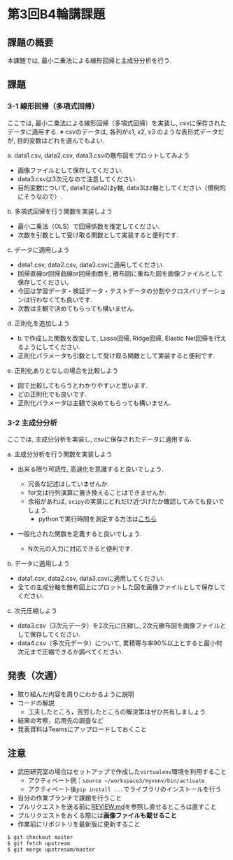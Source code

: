 # 第3回B4輪講課題

## 課題の概要

本課題では, 最小二乗法による線形回帰と主成分分析を行う.

## 課題

### 3-1 線形回帰（多項式回帰）

ここでは, 最小二乗法による線形回帰（多項式回帰）を実装し, csvに保存されたデータに適用する.
※ csvのデータは, 各列がx1, x2, x3 のような表形式データだが, 目的変数はどれを選んでもよい.

a. data1.csv, data2.csv, data3.csvの散布図をプロットしてみよう

   - 画像ファイルとして保存してください.
   - data3.csvは3次元なので注意してください.
   - 目的変数について, data1とdata2はy軸, data3はz軸としてください（慣例的にそうなので）.


b. 多項式回帰を行う関数を実装しよう

   - 最小二乗法（OLS）で回帰係数を推定してください.
   - 次数を引数として受け取る関数として実装すると便利です.


c. データに適用しよう

   - data1.csv, data2.csv, data3.csvに適用してください.
   - 回帰直線or回帰曲線or回帰曲面を, 散布図に重ねた図を画像ファイルとして保存してください。
   - 今回は学習データ・検証データ・テストデータの分割やクロスバリデーションは行わなくても良いです.
   - 次数は主観で決めてもらっても構いません.


d. 正則化を追加しよう

   - b.で作成した関数を改変して, Lasso回帰, Ridge回帰, Elastic Net回帰を行えるようにしてください.
   - 正則化パラメータも引数として受け取る関数として実装すると便利です.


e. 正則化ありとなしの場合を比較しよう

   - 図で比較してもらうとわかりやすいと思います.
   - どの正則化でも良いです.
   - 正則化パラメータは主観で決めてもらっても構いません.


### 3-2 主成分分析

ここでは, 主成分分析を実装し, csvに保存されたデータに適用する.

a. 主成分分析を行う関数を実装しよう

   - 出来る限り可読性, 高速化を意識すると良いでしょう.
     - 冗長な記述はしていませんか.
     - for文は行列演算に置き換えることはできませんか.
     - 余裕があれば, `scipy`の実装にどれだけ近づけたか確認してみても良いでしょう.
          - pythonで実行時間を測定する方法は[こちら](http://st-hakky.hatenablog.com/entry/2018/01/26/214255)
    
   - 一般化された関数を定義すると良いでしょう.
     - N次元の入力に対応できると便利です.


b. データに適用しよう

   - data1.csv, data2.csv, data3.csvに適用してください.
   - 全ての主成分軸を散布図上にプロットした図を画像ファイルとして保存してください.
    
c. 次元圧縮しよう

   - data3.csv（3次元データ）を2次元に圧縮し, 2次元散布図を画像ファイルとして保存してください.
   - data4.csv（多次元データ）について, 累積寄与率90%以上とすると最小何次元まで圧縮できるか調べてください.

## 発表（次週）
- 取り組んだ内容を周りにわかるように説明
- コードの解説
    - 工夫したところ，苦労したところの解決策はぜひ共有しましょう
- 結果の考察，応用先の調査など
- 発表資料はTeamsにアップロードしておくこと


## 注意

- 武田研究室の場合はセットアップで作成した`virtualenv`環境を利用すること
  - アクティベート例：`source ~/workspace3/myvenv/bin/activate`
  - アクティベート後`pip install ...`でライブラリのインストールを行う
- 自分の作業ブランチで課題を行うこと
- プルリクエストを送る前に[REVIEW.md](https://github.com/TakedaLab/B4Lecture/blob/master/REVIEW.md)を参照し直せるところは直すこと
- プルリクエストをおくる際には**画像ファイルも載せること**
- 作業前にリポジトリを最新版に更新すること

```
$ git checkout master
$ git fetch upstream
$ git merge upstresam/master
```
